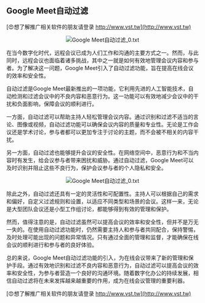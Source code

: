 ## **Google Meet自动过滤**

[😍想了解推广相关软件的朋友请登录 http://www.vst.tw](http://www.vst.tw)

 <center><img src="https://vst.tw/MP4/tuiguang/png/1.png" alt="Google Meet自动过滤_0.txt"></center>

在当今数字化时代，远程会议已成为人们工作和沟通的主要方式之一。然而，与此同时，远程会议也面临着诸多挑战，其中之一就是如何有效地管理会议内容和参与者。为了解决这一问题，Google Meet引入了自动过滤功能，旨在提高在线会议的效率和安全性。

自动过滤是Google Meet最新推出的一项功能，它利用先进的人工智能技术，自动检测和过滤会议中的不良内容和恶意行为。这一功能可以有效地减少会议中的干扰和负面影响，保障会议的顺利进行。

一方面，自动过滤可以帮助主持人轻松管理会议内容。通过识别和过滤不适当的言论、图像或视频，自动过滤功能可以确保会议内容的质量和专业性。无论是工作会议还是学术讨论，参与者都可以更加专注于讨论的主题，而不会被不相关的内容干扰。

另一方面，自动过滤也能够提升会议的安全性。在网络空间中，恶意行为和不当内容时有发生，给会议参与者带来困扰和威胁。通过自动过滤，Google Meet可以及时识别并阻止这些不良行为，保护会议参与者的个人隐私和安全。

 <center><img src="https://vst.tw/MP4/tuiguang/png/2.png" alt="Google Meet自动过滤_0.txt"></center>

除此之外，自动过滤还具有一定的灵活性和可配置性。主持人可以根据自己的需求和偏好，自定义过滤规则和设置，以适应不同类型和场景的会议。这样一来，无论是大型团队会议还是小型工作组讨论，都能够得到有效的管理和保护。

然而，值得注意的是，自动过滤虽然可以提高会议的效率和安全性，但并不是万无一失的。在使用自动过滤功能时，仍然需要主持人和参与者共同配合，保持警惕，及时处理可能出现的问题和异常情况。只有通过全面的管理和监督，才能确保在线会议的顺利进行和参与者的良好体验。

总的来说，Google Meet自动过滤功能的引入，为在线会议带来了新的管理和保护手段。通过有效地识别和过滤不良内容和恶意行为，自动过滤可以提高会议的效率和安全性，为参与者营造一个良好的沟通环境。随着数字化办公的持续发展，相信自动过滤将在未来发挥越来越重要的作用，成为在线会议管理的重要利器。

[😍想了解推广相关软件的朋友请登录 http://www.vst.tw](http://www.vst.tw)




